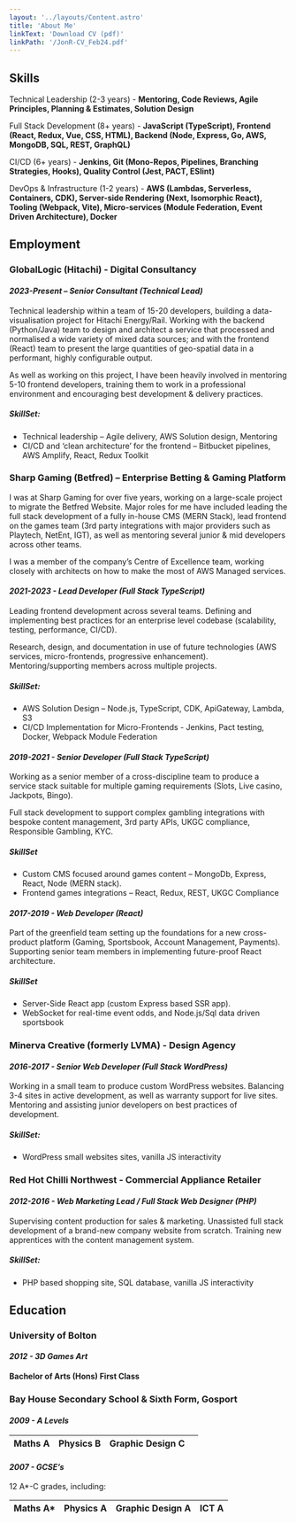 ```yaml
---
layout: '../layouts/Content.astro'
title: 'About Me'
linkText: 'Download CV (pdf)'
linkPath: '/JonR-CV_Feb24.pdf'
---
```


## Skills

Technical Leadership (2-3 years) - **Mentoring, Code Reviews, Agile Principles, Planning & Estimates, Solution Design**

Full Stack Development (8+ years) - **JavaScript (TypeScript), Frontend (React, Redux, Vue, CSS, HTML), Backend (Node,
Express, Go, AWS, MongoDB, SQL, REST, GraphQL)**

CI/CD (6+ years) - **Jenkins, Git (Mono-Repos, Pipelines, Branching Strategies, Hooks), Quality Control (Jest, PACT,
ESlint)**

DevOps & Infrastructure (1-2 years) - **AWS (Lambdas, Serverless, Containers, CDK), Server-side Rendering (Next,
Isomorphic React), Tooling (Webpack, Vite), Micro-services (Module Federation, Event Driven Architecture), Docker**

## Employment

### GlobalLogic (Hitachi) - Digital Consultancy

#### _**2023-Present –** Senior Consultant (Technical Lead)_

Technical leadership within a team of 15-20 developers, building a data-visualisation project for Hitachi Energy/Rail.
Working with the backend (Python/Java) team to design and architect a service that processed and normalised a wide
variety of mixed data sources; and with the frontend (React) team to present the large quantities of geo-spatial data in
a performant, highly configurable output.

As well as working on this project, I have been heavily involved in mentoring 5-10 frontend developers, training them to
work in a professional environment and encouraging best development & delivery practices.

##### SkillSet:

- Technical leadership – Agile delivery, AWS Solution design, Mentoring
- CI/CD and ‘clean architecture’ for the frontend – Bitbucket pipelines, AWS Amplify, React, Redux Toolkit

### Sharp Gaming (Betfred) – Enterprise Betting & Gaming Platform

I was at Sharp Gaming for over five years, working on a large-scale project to migrate the Betfred Website. Major roles
for me have included leading the full stack development of a fully in-house CMS (MERN Stack), lead frontend on the games
team (3rd party integrations with major providers such as Playtech, NetEnt, IGT), as well as mentoring several junior &
mid developers across other teams.

I was a member of the company’s Centre of Excellence team, working closely with architects on how to make the most of
AWS Managed services.

#### _**2021-2023 -** Lead Developer (Full Stack TypeScript)_

Leading frontend development across several teams. Defining and implementing best practices for an enterprise level
codebase (scalability, testing, performance, CI/CD).

Research, design, and documentation in use of future technologies (AWS services, micro-frontends, progressive
enhancement). Mentoring/supporting members across multiple projects.

##### SkillSet:

- AWS Solution Design – Node.js, TypeScript, CDK, ApiGateway, Lambda, S3
- CI/CD Implementation for Micro-Frontends - Jenkins, Pact testing, Docker, Webpack Module Federation

#### _**2019-2021 -** Senior Developer (Full Stack TypeScript)_

Working as a senior member of a cross-discipline team to produce a service stack suitable for multiple gaming
requirements (Slots, Live casino, Jackpots, Bingo).

Full stack development to support complex gambling integrations with bespoke content management, 3rd party APIs, UKGC
compliance, Responsible Gambling, KYC.

##### SkillSet

- Custom CMS focused around games content – MongoDb, Express, React, Node (MERN stack).
- Frontend games integrations – React, Redux, REST, UKGC Compliance

#### _**2017-2019 -** Web Developer (React)_

Part of the greenfield team setting up the foundations for a new cross-product platform (Gaming, Sportsbook, Account
Management, Payments). Supporting senior team members in implementing future-proof React architecture.

##### SkillSet

- Server-Side React app (custom Express based SSR app).
- WebSocket for real-time event odds, and Node.js/Sql data driven sportsbook

### Minerva Creative (formerly LVMA) - Design Agency

#### _**2016-2017 -** Senior Web Developer (Full Stack WordPress)_

Working in a small team to produce custom WordPress websites. Balancing 3-4 sites in active development, as well as
warranty support for live sites. Mentoring and assisting junior developers on best practices of development.

##### SkillSet:

- WordPress small websites sites, vanilla JS interactivity

### Red Hot Chilli Northwest - Commercial Appliance Retailer

#### _**2012-2016 -** Web Marketing Lead / Full Stack Web Designer (PHP)_

Supervising content production for sales & marketing. Unassisted full stack development of a brand-new company website
from scratch. Training new apprentices with the content management system.

##### SkillSet:

- PHP based shopping site, SQL database, vanilla JS interactivity

## Education

### University of Bolton

#### _**2012 -** 3D Games Art_

**Bachelor of Arts (Hons) First Class**

### Bay House Secondary School & Sixth Form, Gosport

#### _**2009 -** A Levels_

| Maths A | Physics B | Graphic Design C |   |
|:--------|:----------|:-----------------|---|

#### _**2007 -** GCSE’s_

12 A*-C grades, including:

| Maths A* | Physics A | Graphic Design A | ICT A |
|:---------|:----------|:-----------------|:------|
